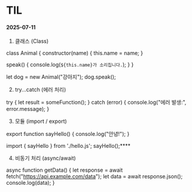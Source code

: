 # TIL
#### 2025-07-11

1. 클래스 (Class)

class Animal {
  constructor(name) {
    this.name = name;
  }

  speak() {
    console.log(`${this.name}가 소리칩니다.`);
  }
}

let dog = new Animal("강아지");
dog.speak(); 

2. try...catch (에러 처리)

try {
  let result = someFunction(); 
} catch (error) {
  console.log("에러 발생:", error.message);
}

3. 모듈 (import / export)

export function sayHello() {
console.log("안녕!");
}

import { sayHello } from './hello.js';
sayHello();****

4. 비동기 처리 (async/await)

async function getData() {
  let response = await fetch("https://api.example.com/data");
  let data = await response.json();
  console.log(data);
}
